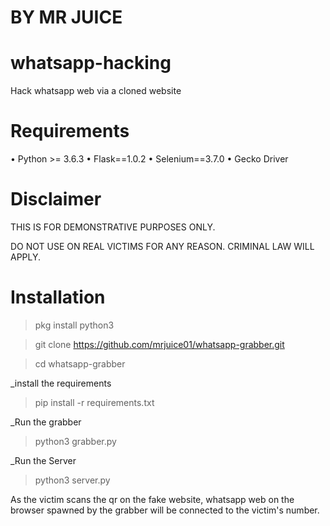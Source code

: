 # BY MR JUICE

# whatsapp-hacking
Hack whatsapp web via a cloned website


# Requirements

• Python >= 3.6.3
• Flask==1.0.2
• Selenium==3.7.0
• Gecko Driver

# Disclaimer

THIS IS FOR DEMONSTRATIVE PURPOSES ONLY.

DO NOT USE ON REAL VICTIMS FOR ANY REASON. CRIMINAL LAW WILL APPLY.

# Installation

> pkg install python3

> git clone https://github.com/mrjuice01/whatsapp-grabber.git

> cd whatsapp-grabber

_install the requirements

> pip install -r requirements.txt

_Run the grabber 

> python3 grabber.py

_Run the Server

> python3 server.py

As the victim scans the qr on the fake website, whatsapp web on the browser spawned by the grabber will be connected to the victim's number.
